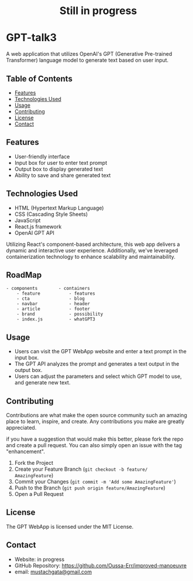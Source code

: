<center>

# Still in progress

</center>

# GPT-talk3

A web application that utilizes OpenAI's GPT (Generative Pre-trained Transformer) language model to generate text based on user input.

## Table of Contents

- [Features](#features)
- [Technologies Used](#technologies-used)
- [Usage](#usage)
- [Contributing](#contributing)
- [License](#license)
- [Contact](#contact)

## Features

- User-friendly interface
- Input box for user to enter text prompt
- Output box to display generated text
- Ability to save and share generated text

## Technologies Used

- HTML (Hypertext Markup Language)
- CSS (Cascading Style Sheets)
- JavaScript
- React.js framework
- OpenAI GPT API

Utilizing React's component-based architecture, this web app delivers a dynamic and interactive user experience. Additionally, we've leveraged containerization technology to enhance scalability and maintainability.


## RoadMap
    - components        - containers    
        - feature           - features
        - cta               - blog 
        - navbar            - header
        - article           - footer
        - brand             - possibility
        - index.js          - whatGPT3
    

## Usage

- Users can visit the GPT WebApp website and enter a text prompt in the input box.
- The GPT API analyzes the prompt and generates a text output in the output box.
- Users can adjust the parameters and select which GPT model to use, and generate new text.

## Contributing

Contributions are what make the open source community such an amazing place to learn, inspire, and create. Any contributions you make are greatly appreciated.


if you have a suggestion that would make this better, please fork the repo and create a pull request. You can also simply open an issue with the tag "enhancement".

1. Fork the Project
2. Create your Feature Branch (`git checkout -b feature/        AmazingFeature`)
3. Commit your Changes (`git commit -m 'Add some AmazingFeature'`)
4. Push to the Branch (`git push origin feature/AmazingFeature`)
5. Open a Pull Request


## License

The GPT WebApp is licensed under the MIT License.

## Contact

- Website: in progress
- GitHub Repository: https://github.com/Oussa-Err/improved-manoeuvre
- email:    mustachgata@gmail.com